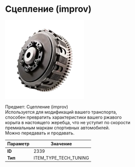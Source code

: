 # Сцепление (improv)

![Item Image](../img/2339.webp?raw=true)

Предмет: Сцепление (improv)<br>Используется для модификаций вашего транспорта, <br>способен превратить характеристики вашего ржавого<br>корыта в настоящего жеребца, что не уступит по скорости<br>премиальным маркам спортивных автомобилей.<br>Можно передавать и продавать.


| Параметр | Значение |
|----------|----------|
| **ID** | 2339 |
| **Тип** | ITEM_TYPE_TECH_TUNING |

